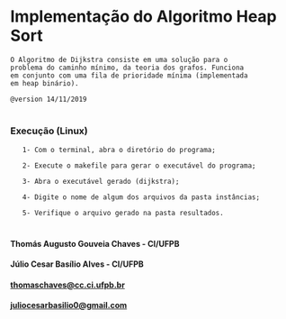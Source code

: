 # Implementação do Algoritmo Heap Sort
    O Algoritmo de Dijkstra consiste em uma solução para o
    problema do caminho mínimo, da teoria dos grafos. Funciona
    em conjunto com uma fila de prioridade mínima (implementada
    em heap binário).

    @version 14/11/2019
# 
### Execução (Linux)
       1- Com o terminal, abra o diretório do programa;

       2- Execute o makefile para gerar o executável do programa;

       3- Abra o executável gerado (dijkstra);

       4- Digite o nome de algum dos arquivos da pasta instâncias;

       5- Verifique o arquivo gerado na pasta resultados.

#   
#### Thomás Augusto Gouveia Chaves - CI/UFPB
#### Júlio Cesar Basílio Alves - CI/UFPB
#### thomaschaves@cc.ci.ufpb.br
#### juliocesarbasilio0@gmail.com
